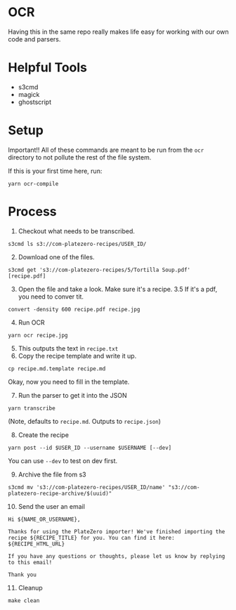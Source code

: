 # OCR #
Having this in the same repo really makes life easy for working with our own
code and parsers.

# Helpful Tools #
* s3cmd
* magick
* ghostscript

# Setup
Important!! All of these commands are meant to be run from the `ocr` directory
to not pollute the rest of the file system.

If this is your first time here, run:
```
yarn ocr-compile
```

# Process

1. Checkout what needs to be transcribed.
```
s3cmd ls s3://com-platezero-recipes/USER_ID/
```

2. Download one of the files.
```
s3cmd get 's3://com-platezero-recipes/5/Tortilla Soup.pdf' [recipe.pdf]
```

3. Open the file and take a look. Make sure it's a recipe.
3.5 If it's a pdf, you need to conver tit.
```
convert -density 600 recipe.pdf recipe.jpg
```
4. Run OCR
```
yarn ocr recipe.jpg
```
5. This outputs the text in `recipe.txt`
6. Copy the recipe template and write it up.
```
cp recipe.md.template recipe.md
```
Okay, now you need to fill in the template.

7. Run the parser to get it into the JSON
```
yarn transcribe
```

(Note, defaults to `recipe.md`. Outputs to `recipe.json`)

8. Create the recipe
```
yarn post --id $USER_ID --username $USERNAME [--dev]
```
You can use `--dev` to test on dev first.

9. Archive the file from s3
```
s3cmd mv 's3://com-platezero-recipes/USER_ID/name' "s3://com-platezero-recipe-archive/$(uuid)"
```

10. Send the user an email
```
Hi ${NAME_OR_USERNAME},

Thanks for using the PlateZero importer! We've finished importing the recipe ${RECIPE_TITLE} for you. You can find it here: ${RECIPE_HTML_URL}

If you have any questions or thoughts, please let us know by replying to this email!

Thank you
```


11. Cleanup
```
make clean
```
